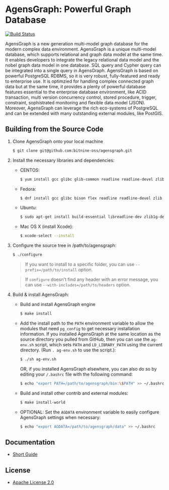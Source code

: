 AgensGraph: Powerful Graph Database
====================================

[![Build Status](https://travis-ci.org/bitnine-oss/agensgraph.svg?branch=master)](https://travis-ci.org/bitnine-oss/agensgraph)

AgensGraph is a new generation multi-model graph database for the modern complex data environment. AgensGraph is a unique multi-model database, which supports relational and graph data model at the same time. It enables developers to integrate the legacy relational data model and the nobel graph data model in one database. SQL query and Cypher query can be integrated into a single query in AgensGraph. AgensGraph is based on powerful PostgreSQL RDBMS, so it is very robust, fully-featured and ready to enterprise use. It is optimzied for handling complex connected graph data but at the same time, it provides a plenty of powerful database features essential to the enterprise database environment, like ACID transaction, multi version concurrency control, stored procedure, trigger, constraint, sophistrated monitoring and flexible data model (JSON). Moreover, AgensGraph can leverage the rich eco-systems of PostgreSQL and can be extended with many outstanding external modules, like PostGIS.

Building from the Source Code
-------------------
1. Clone AgensGraph onto your local machine
    ```sh
    $ git clone git@github.com:bitnine-oss/agensgraph.git
    ```

2. Install the necessary libraries and dependencies:
    * CENTOS:
        ```sh
        $ yum install gcc glibc glib-common readline readline-devel zlib zlib-devel
        ```

    * Fedora:
        ```sh
        $ dnf install gcc glibc bison flex readline readline-devel zlib zlib-devel
        ```

    * Ubuntu:
        ```sh
        $ sudo apt-get install build-essential libreadline-dev zlib1g-dev flex bison
        ```

    * Mac OS X (install Xcode):
        ```bash
        $ xcode-select --install
        ```


3. Configure the source tree in /path/to/agensgraph:
    ```sh
    $ ./configure
    ```
    > If you want to install to a specific folder, you can use `--prefix=/path/to/install` option.

    > If `configure` doesn't find any header with an error message, you can use `--with-includes=/path/to/headers` option.

4. Build & install AgensGraph:
    * Build and install AgensGraph engine
        ```sh
        $ make install
        ```
        
    * Add the install path to the `PATH` environment variable to allow the modules that need `pg_config` to get necessary installation information. If you installed AgensGraph at the same location as the source directory you pulled from GitHub, then you can use the `ag-env.sh` script, which sets `PATH` and `LD_LIBRARY_PATH` using the current directory. (Run `. ag-env.sh` to use the script.):
        ```sh
        $ ./sh ag-env.sh
        ```
        OR, if you installed AgensGraph elsewhere, you can also do so by editing your `/.bashrc` file with the following command:
        ```sh
        $ echo "export PATH=/path/to/agensgraph/bin:\$PATH" >> ~/.bashrc
        ```
    * Build and install other contrib and external modules:
        ```sh
        $ make install-world
        ```
        
    * OPTIONAL: Set the `AGDATA` environment variable to easily configure AgensGraph settings when necessary:
        ```sh
        $ echo "export AGDATA=/path/to/agensgraph/data" >> ~/.bashrc 
        ```
        
Documentation
-------------
* [Short Guide](http://bitnine.net/support/documents_backup/quick-start-guide-html)

License
-------
* [Apache License 2.0](http://www.apache.org/license/LICENSE-2.0.html)
